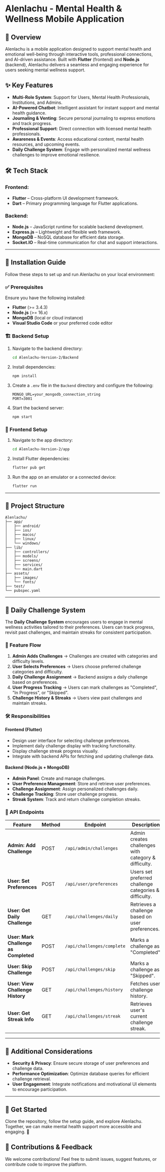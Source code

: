 # Alenlachu - Mental Health & Wellness Mobile Application

## 🌿 Overview
Alenlachu is a mobile application designed to support mental health and emotional well-being through interactive tools, professional connections, and AI-driven assistance. Built with **Flutter** (frontend) and **Node.js** (backend), Alenlachu delivers a seamless and engaging experience for users seeking mental wellness support.

## ✨ Key Features
- **Multi-Role System**: Support for Users, Mental Health Professionals, Institutions, and Admins.
- **AI-Powered Chatbot**: Intelligent assistant for instant support and mental health guidance.
- **Journaling & Venting**: Secure personal journaling to express emotions and track progress.
- **Professional Support**: Direct connection with licensed mental health professionals.
- **Awareness & Events**: Access educational content, mental health resources, and upcoming events.
- **Daily Challenge System**: Engage with personalized mental wellness challenges to improve emotional resilience.

## 🛠️ Tech Stack
### **Frontend:**
- **Flutter** – Cross-platform UI development framework.
- **Dart** – Primary programming language for Flutter applications.

### **Backend:**
- **Node.js** – JavaScript runtime for scalable backend development.
- **Express.js** – Lightweight and flexible web framework.
- **MongoDB** – NoSQL database for efficient data storage.
- **Socket.IO** – Real-time communication for chat and support interactions.

---

## 🚀 Installation Guide
Follow these steps to set up and run Alenlachu on your local environment:

### ✅ Prerequisites
Ensure you have the following installed:
- **Flutter** (>= 3.4.3)
- **Node.js** (>= 16.x)
- **MongoDB** (local or cloud instance)
- **Visual Studio Code** or your preferred code editor

### 🏗 Backend Setup
1. Navigate to the backend directory:
   ```sh
   cd Alenlachu-Version-2/Backend
   ```
2. Install dependencies:
   ```sh
   npm install
   ```
3. Create a `.env` file in the `Backend` directory and configure the following:
   ```env
   MONGO_URL=your_mongodb_connection_string
   PORT=3001
   ```
4. Start the backend server:
   ```sh
   npm start
   ```

### 🎨 Frontend Setup
1. Navigate to the app directory:
   ```sh
   cd Alenlachu-Version-2/app
   ```
2. Install Flutter dependencies:
   ```sh
   flutter pub get
   ```
3. Run the app on an emulator or a connected device:
   ```sh
   flutter run
   ```

---

## 📁 Project Structure
```
Alenlachu/
├── app/
│   ├── android/
│   ├── ios/
│   ├── macos/
│   ├── linux/
│   └── windows/
├── lib/
│   ├── controllers/
│   ├── models/
│   ├── screens/
│   ├── services/
│   └── main.dart
├── assets/
│   ├── images/
│   └── fonts/
├── test/
└── pubspec.yaml
```

---

## 🌟 Daily Challenge System
The **Daily Challenge System** encourages users to engage in mental wellness activities tailored to their preferences. Users can track progress, revisit past challenges, and maintain streaks for consistent participation.

### 📌 Feature Flow
1. **Admin Adds Challenges** → Challenges are created with categories and difficulty levels.
2. **User Selects Preferences** → Users choose preferred challenge categories and difficulty.
3. **Daily Challenge Assignment** → Backend assigns a daily challenge based on preferences.
4. **User Progress Tracking** → Users can mark challenges as "Completed", "In Progress", or "Skipped".
5. **Challenge History & Streaks** → Users view past challenges and maintain streaks.

### 🛠 Responsibilities
#### **Frontend (Flutter)**
- Design user interface for selecting challenge preferences.
- Implement daily challenge display with tracking functionality.
- Display challenge streak progress visually.
- Integrate with backend APIs for fetching and updating challenge data.

#### **Backend (Node.js + MongoDB)**
- **Admin Panel**: Create and manage challenges.
- **User Preference Management**: Store and retrieve user preferences.
- **Challenge Assignment**: Assign personalized challenges daily.
- **Challenge Tracking**: Store user challenge progress.
- **Streak System**: Track and return challenge completion streaks.

### 🔗 API Endpoints
| Feature | Method | Endpoint | Description |
|---------|--------|------------|-------------|
| **Admin: Add Challenge** | POST | `/api/admin/challenges` | Admin creates challenges with category & difficulty. |
| **User: Set Preferences** | POST | `/api/user/preferences` | Users set preferred challenge categories & difficulty. |
| **User: Get Daily Challenge** | GET | `/api/challenges/daily` | Retrieves a challenge based on user preferences. |
| **User: Mark Challenge as Completed** | POST | `/api/challenges/complete` | Marks a challenge as "Completed". |
| **User: Skip Challenge** | POST | `/api/challenges/skip` | Marks a challenge as "Skipped". |
| **User: View Challenge History** | GET | `/api/challenges/history` | Fetches user challenge history. |
| **User: Get Streak Info** | GET | `/api/challenges/streak` | Retrieves user's current challenge streak. |

---

## 📌 Additional Considerations
- **Security & Privacy**: Ensure secure storage of user preferences and challenge data.
- **Performance Optimization**: Optimize database queries for efficient challenge retrieval.
- **User Engagement**: Integrate notifications and motivational UI elements to encourage participation.

---

## 🎉 Get Started
Clone the repository, follow the setup guide, and explore Alenlachu. Together, we can make mental health support more accessible and engaging. 💙

## 🤝 Contributions & Feedback
We welcome contributions! Feel free to submit issues, suggest features, or contribute code to improve the platform.

